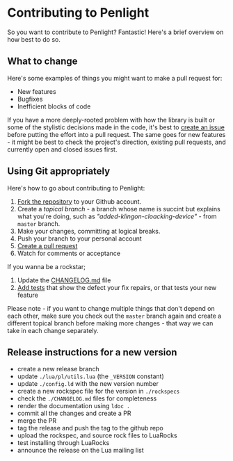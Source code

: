 Contributing to Penlight
========================

So you want to contribute to Penlight? Fantastic! Here's a brief overview on
how best to do so.

## What to change

Here's some examples of things you might want to make a pull request for:

* New features
* Bugfixes
* Inefficient blocks of code

If you have a more deeply-rooted problem with how the library is built or some
of the stylistic decisions made in the code, it's best to
[create an issue](https://github.com/Tieske/Penlight/issues) before putting
the effort into a pull request. The same goes for new features - it might be
best to check the project's direction, existing pull requests, and currently open
and closed issues first.

## Using Git appropriately

Here's how to go about contributing to Penlight:

1. [Fork the repository](https://github.com/Tieske/Penlight/fork) to
your Github account.
2. Create a *topical branch* - a branch whose name is succint but explains what
you're doing, such as _"added-klingon-cloacking-device"_ - from `master` branch.
3. Make your changes, committing at logical breaks.
4. Push your branch to your personal account
5. [Create a pull request](https://help.github.com/articles/using-pull-requests)
6. Watch for comments or acceptance

If you wanna be a rockstar;

1. Update the [CHANGELOG.md](https://github.com/Tieske/Penlight/blob/master/CHANGELOG.md) file
2. [Add tests](https://github.com/Tieske/Penlight/tree/master/tests) that show the defect your fix repairs, or that tests your new feature

Please note - if you want to change multiple things that don't depend on each
other, make sure you check out the `master` branch again and create a different topical branch
before making more changes - that way we can take in each change separately.

## Release instructions for a new version

  - create a new release branch
  - update `./lua/pl/utils.lua` (the `_VERSION` constant)
  - update `./config.ld` with the new version number
  - create a new rockspec file for the version in `./rockspecs`
  - check the `./CHANGELOG.md` files for completeness
  - render the documentation using `ldoc .`
  - commit all the changes and create a PR
  - merge the PR
  - tag the release and push the tag to the github repo
  - upload the rockspec, and source rock files to LuaRocks
  - test installing through LuaRocks
  - announce the release on the Lua mailing list

